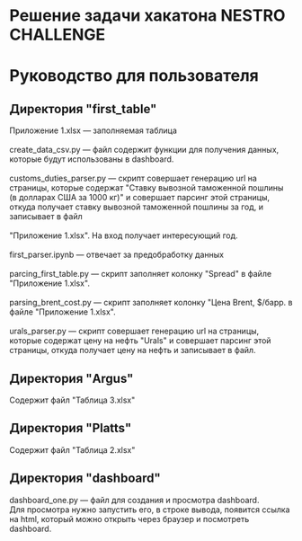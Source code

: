 # Решение задачи хакатона NESTRO CHALLENGE
# Руководство для пользователя
## Директория "first_table"
Приложение 1.xlsx — заполняемая таблица\
\
create_data_csv.py — файл содержит функции для получения данных, которые будут использованы в dashboard.\
\
customs_duties_parser.py — скрипт совершает генерацию url на страницы, которые содержат "Ставку вывозной таможенной пошлины (в долларах США  за 1000 кг)" и совершает парсинг этой страницы, откуда получает ставку вывозной таможенной пошлины за год, и записывает в файл \
\
"Приложение 1.xlsx". На вход получает интересующий год.\
\
first_parser.ipynb — отвечает за предобработку данных\
\
parcing_first_table.py — скрипт заполняет колонку "Spread" в файле "Приложение 1.xlsx".\
\
parsing_brent_cost.py — скрипт заполняет колонку "Цена Brent, $/барр. в файле "Приложение 1.xlsx".\
\
urals_parser.py — скрипт совершает генерацию url на страницы, которые содержат цену на нефть "Urals" и совершает парсинг этой страницы, откуда получает цену на нефть и записывает в файл.
##  Директория "Argus"
Содержит файл "Таблица 3.xlsx"
##  Директория "Platts"
Содержит файл "Таблица 2.xlsx"
##  Директория "dashboard"
dashboard_one.py — файл для создания и просмотра dashboard. \
Для просмотра нужно запустить его, в строке вывода, появится ссылка на html, который можно открыть через браузер и посмотреть dashboard.

